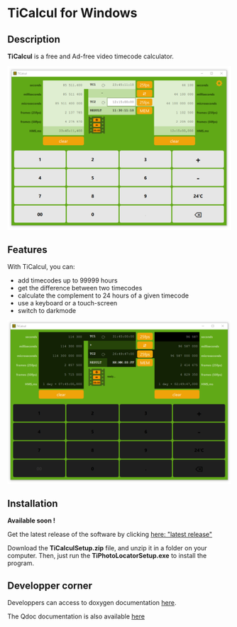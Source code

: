 # TiCalcul for Windows

## Description

**TiCalcul** is a free and Ad-free video timecode calculator.

![Screenshot](./images/screenshot.png)

## Features

With TiCalcul, you can:

* add timecodes up to 99999 hours
* get the difference between two timecodes
* calculate the complement to 24 hours of a given timecode
* use a keyboard or a touch-screen
* switch to darkmode

![Screenshot](./images/DarkMode.png)

## Installation

**Available soon !**

Get the latest release of the software by clicking [here: "latest release"](https://github.com/Sphinkie/TiCalcul/releases/latest/download/TiCalculSetup.zip)

Download the **TiCalculSetup.zip** file, and unzip it in a folder on your computer.
Then, just run the **TiPhotoLocatorSetup.exe** to install the program.

## Developper corner

Developpers can access to doxygen documentation [here](https://sphinkie.github.io/TiCalcul/doxygen/html/index.html).

The Qdoc documentation is also available [here](https://sphinkie.github.io/TiCalcul/qdoc/html/ticalcul-module.html)
